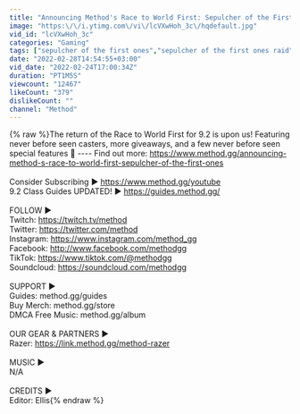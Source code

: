 ```yaml
---
title: "Announcing Method's Race to World First: Sepulcher of the First Ones"
image: "https:\/\/i.ytimg.com\/vi\/lcVXwHoh_3c\/hqdefault.jpg"
vid_id: "lcVXwHoh_3c"
categories: "Gaming"
tags: ["sepulcher of the first ones","sepulcher of the first ones raid","sepulcher of the first ones guide"]
date: "2022-02-28T14:54:55+03:00"
vid_date: "2022-02-24T17:00:34Z"
duration: "PT1M5S"
viewcount: "12467"
likeCount: "379"
dislikeCount: ""
channel: "Method"
---
```

{% raw %}The return of the Race to World First for 9.2 is upon us! Featuring never before seen casters, more giveaways, and a few never before seen special features 👀 ---- Find out more: <a rel="nofollow" target="blank" href="https://www.method.gg/announcing-method-s-race-to-world-first-sepulcher-of-the-first-ones">https://www.method.gg/announcing-method-s-race-to-world-first-sepulcher-of-the-first-ones</a><br /><br />Consider Subscribing ► <a rel="nofollow" target="blank" href="https://www.method.gg/youtube">https://www.method.gg/youtube</a><br />9.2 Class Guides UPDATED!  ► <a rel="nofollow" target="blank" href="https://guides.method.gg/">https://guides.method.gg/</a><br /><br />FOLLOW ►<br />Twitch: <a rel="nofollow" target="blank" href="https://twitch.tv/method">https://twitch.tv/method</a><br />Twitter: <a rel="nofollow" target="blank" href="https://twitter.com/method">https://twitter.com/method</a><br />Instagram: <a rel="nofollow" target="blank" href="https://www.instagram.com/method_gg">https://www.instagram.com/method_gg</a><br />Facebook: <a rel="nofollow" target="blank" href="http://www.facebook.com/methodgg">http://www.facebook.com/methodgg</a><br />TikTok: <a rel="nofollow" target="blank" href="https://www.tiktok.com/@methodgg">https://www.tiktok.com/@methodgg</a><br />Soundcloud: <a rel="nofollow" target="blank" href="https://soundcloud.com/methodgg">https://soundcloud.com/methodgg</a><br /><br />SUPPORT ► <br />Guides: method.gg/guides<br />Buy Merch: method.gg/store <br />DMCA Free Music: method.gg/album<br /><br />OUR GEAR &amp; PARTNERS  ►<br />Razer: <a rel="nofollow" target="blank" href="https://link.method.gg/method-razer">https://link.method.gg/method-razer</a><br /><br />MUSIC ►<br />N/A<br /><br />CREDITS ►<br />Editor: Ellis{% endraw %}
